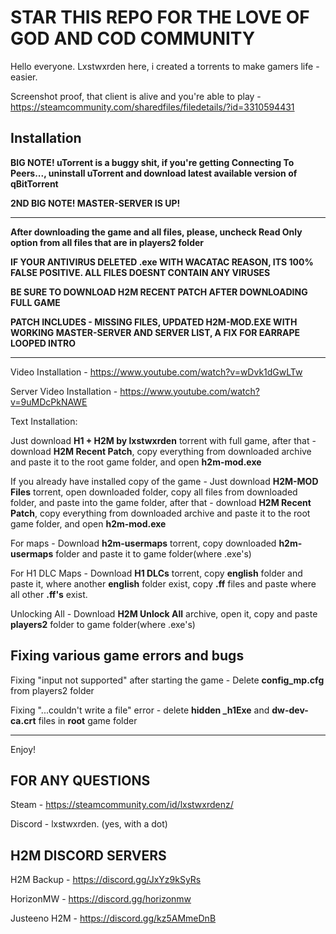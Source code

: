# STAR THIS REPO FOR THE LOVE OF GOD AND COD COMMUNITY

Hello everyone. Lxstwxrden here, i created a torrents to make gamers life - easier.

Screenshot proof, that client is alive and you're able to play - https://steamcommunity.com/sharedfiles/filedetails/?id=3310594431

## Installation
**BIG NOTE! uTorrent is a buggy shit, if you're getting **Connecting To Peers...**, uninstall uTorrent and download latest available version of qBitTorrent**

**2ND BIG NOTE! MASTER-SERVER IS UP!**

------------------------------------------

**After downloading the game and all files, please, uncheck **Read Only** option from all files that are in players2 folder**

**IF YOUR ANTIVIRUS DELETED .exe WITH WACATAC REASON, ITS 100% FALSE POSITIVE. ALL FILES DOESNT CONTAIN ANY VIRUSES**

**BE SURE TO DOWNLOAD H2M RECENT PATCH AFTER DOWNLOADING FULL GAME**

**PATCH INCLUDES - MISSING FILES, UPDATED H2M-MOD.EXE WITH WORKING MASTER-SERVER AND SERVER LIST, A FIX FOR EARRAPE LOOPED INTRO**

------------------------------------------

Video Installation - https://www.youtube.com/watch?v=wDvk1dGwLTw

Server Video Installation - https://www.youtube.com/watch?v=9uMDcPkNAWE

Text Installation:

Just download **H1 + H2M by lxstwxrden** torrent with full game, after that - download **H2M Recent Patch**, copy everything from downloaded archive and paste it to the root game folder, and open **h2m-mod.exe**

If you already have installed copy of the game - Just download **H2M-MOD Files** torrent, open downloaded folder, copy all files from downloaded folder, and paste into the game folder, after that - download **H2M Recent Patch**, copy everything from downloaded archive and paste it to the root game folder, and open **h2m-mod.exe**

For maps - Download **h2m-usermaps** torrent, copy downloaded **h2m-usermaps** folder and paste it to game folder(where .exe's)

For H1 DLC Maps - Download **H1 DLCs** torrent, copy **english** folder and paste it, where another **english** folder exist, copy **.ff** files and paste where all other **.ff's** exist.

Unlocking All - Download **H2M Unlock All** archive, open it, copy and paste **players2** folder to game folder(where .exe's)

## Fixing various game errors and bugs

Fixing "input not supported" after starting the game - Delete **config_mp.cfg** from players2 folder

Fixing "...couldn't write a file" error - delete **hidden _h1Exe** and **dw-dev-ca.crt** files in **root** game folder

------------------------------------------

Enjoy!

## FOR ANY QUESTIONS
Steam - https://steamcommunity.com/id/lxstwxrdenz/

Discord - lxstwxrden. (yes, with a dot)

## H2M DISCORD SERVERS
H2M Backup - https://discord.gg/JxYz9kSyRs

HorizonMW - https://discord.gg/horizonmw

Justeeno H2M - https://discord.gg/kz5AMmeDnB
